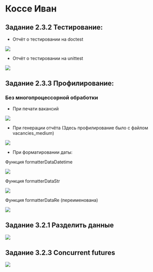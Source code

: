 # Коссе Иван

## Задание 2.3.2 Тестирование:

- Отчёт о тестировании на doctest

![](Screenshots/doctest.png)

- Отчёт о тестировании на unittest

![](Screenshots/unittest.png)

## Задание 2.3.3 Профилирование:
### Без многопроцессорной обработки
- При печати вакансий

![](Screenshots/vacanciesProfile.png)

- При генерации отчёта (Здесь профилирование было с файлом vacancies_medium)

![](Screenshots/statisticsProfile.png)

- При форматировании даты: 

Функция formatterDataDatetime

![](Screenshots/datetimeProfile.png)

Функция formatterDataStr

![](Screenshots/strProfile.png)

Функция formatterDataRe (переименована)

![](Screenshots/reProfile.png)

## Задание 3.2.1 Разделить данные

![](Screenshots/separateFiles.png)

## Задание 3.2.3 Concurrent futures

![](Screenshots/multiProfile.png)